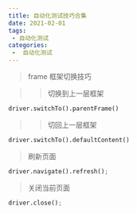 ```yaml
---
title: 自动化测试技巧合集
date: 2021-02-01
tags:
 - 自动化测试
categories:
 -  自动化测试
---
```


> frame 框架切换技巧

>> 切换到上一层框架

```python
driver.switchTo().parentFrame()
```

>> 切回上一层框架

```python
driver.switchTo().defaultContent()
```

> 刷新页面

```python
driver.navigate().refresh();
```

> 关闭当前页面

```python
driver.close();
```